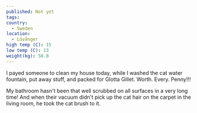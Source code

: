 ```yaml
---
published: Not yet
tags:
country:
  - Sweden
location:
  - Lövånger
high temp (C): 15
low temp (C): 13
weight(kg): 58.8
---
```

I payed someone to clean my house today, while I washed the cat water fountain, put away stuff, and packed for Glotta Gillet. Worth. Every. Penny!!! 

My bathroom hasn't been that well scrubbed on all surfaces in a very long time! And when their vacuum didn't pick up the cat hair on the carpet in the living room, he took the cat brush to it.
